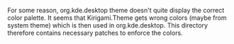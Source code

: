 For some reason, org.kde.desktop theme doesn't quite display the correct color palette.
It seems that Kirigami.Theme gets wrong colors (maybe from system theme) which is then used in org.kde.desktop.
This directory therefore contains necessary patches to enforce the colors.